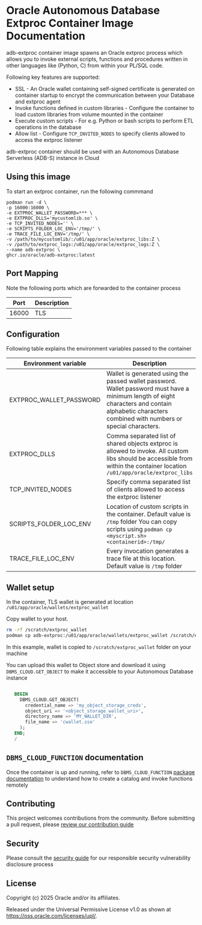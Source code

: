 # Oracle Autonomous Database Extproc Container Image Documentation

adb-extproc container image spawns an Oracle extproc process which allows you to invoke
external scripts, functions and procedures written in other languages like (Python, C) from within your PL/SQL code.

Following key features are supported:
- SSL - An Oracle wallet containing self-signed certificate is generated on container startup to encrypt the communication between your Database and extproc agent
- Invoke functions defined in custom libraries - Configure the container to load custom libraries from volume mounted in the container
- Execute custom scripts - For e.g. Python or bash scripts to perform ETL operations in the database
- Allow list - Configure `TCP_INVITED_NODES` to specify clients allowed to access the extproc listener 

adb-extproc container should be used with an Autonomous Database Serverless (ADB-S) instance in Cloud

## Using this image

To start an extproc container, run the following commmand

```text
podman run -d \
-p 16000:16000 \
-e EXTPROC_WALLET_PASSWORD=*** \
-e EXTPROC_DLLS='mycustomlib.so' \
-e TCP_INVITED_NODES='' \
-e SCRIPTS_FOLDER_LOC_ENV='/tmp/' \
-e TRACE_FILE_LOC_ENV='/tmp/' \
-v /path/to/mycustomlib/:/u01/app/oracle/extproc_libs:Z \
-v /path/to/extproc_logs:/u01/app/oracle/extproc_logs:Z \
--name adb-extproc \
ghcr.io/oracle/adb-extproc:latest
```

## Port Mapping

Note the following ports which are forwarded to the container process

| Port  | Description                          |
|-------|--------------------------------------|
| 16000 | TLS                                  |

## Configuration

Following table explains the environment variables passed to the container

| Environment variable | Description                                                                                                                                                                                         |
|----------------------|-----------------------------------------------------------------------------------------------------------------------------------------------------------------------------------------------------|
| EXTPROC_WALLET_PASSWORD       | Wallet is generated using the passed wallet password. Wallet password must have a minimum length of eight characters and contain alphabetic characters combined with numbers or special characters. |
| EXTPROC_DLLS       | Comma separated list of shared objects extproc is allowed to invoke. All custom libs should be accessible from within the container location `/u01/app/oracle/extproc_libs`                         |
| TCP_INVITED_NODES       | Specify comma separated list of clients allowed to access the extproc listener                                                                                                                      |
| SCRIPTS_FOLDER_LOC_ENV      | Location of custom scripts in the container. Default value is `/tmp` folder You can copy scripts using `podman cp <myscript.sh> <containerid>:/tmp/`                                                |
| TRACE_FILE_LOC_ENV   | Every invocation generates a trace file at this location. Default value is `/tmp` folder                                                                                                            |


## Wallet setup

In the container, TLS wallet is generated at location `/u01/app/oracle/wallets/extproc_wallet`

Copy wallet to your host.

```bash
rm -rf /scratch/extproc_wallet
podman cp adb-extproc:/u01/app/oracle/wallets/extproc_wallet /scratch/extproc_wallet
```
In this example, wallet is copied to `/scratch/extproc_wallet` folder on your machine

You can upload this wallet to Object store and download it using `DBMS_CLOUD.GET_OBJECT` to make it accessible to your Autonomous Database instance

```sql

   BEGIN
     DBMS_CLOUD.GET_OBJECT(
       credential_name => 'my_object_storage_creds',
       object_uri => '<object_storage_wallet_uri>',
       directory_name => 'MY_WALLET_DIR',
       file_name => 'cwallet.sso'
     );
   END;
   /

```

## `DBMS_CLOUD_FUNCTION` documentation

Once the container is up and running, refer to `DBMS_CLOUD_FUNCTION` [package documentation](https://docs.oracle.com/en-us/iaas/autonomous-database-serverless/doc/dbms-cloud-function.html#GUID-B9154A3C-A696-4C67-A7FE-F5A9FFECE87C)
to understand how to create a catalog and invoke functions remotely


## Contributing

This project welcomes contributions from the community. Before submitting a pull request, please [review our contribution guide](./CONTRIBUTING.md)

## Security

Please consult the [security guide](./SECURITY.md) for our responsible security vulnerability disclosure process

## License

Copyright (c) 2025 Oracle and/or its affiliates.

Released under the Universal Permissive License v1.0 as shown at
<https://oss.oracle.com/licenses/upl/>.
